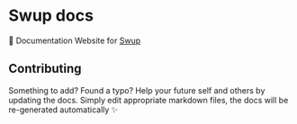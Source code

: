 # Swup docs
:blue_book: Documentation Website for [Swup](https://swup.js.org/)

## Contributing
Something to add? Found a typo? Help your future self and others by updating the docs. Simply edit appropriate markdown files, the docs will be re-generated automatically ✨
